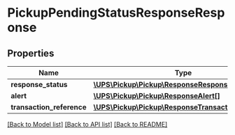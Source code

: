 # PickupPendingStatusResponseResponse

## Properties
Name | Type | Description | Notes
------------ | ------------- | ------------- | -------------
**response_status** | [**\UPS\Pickup\Pickup\ResponseResponseStatus**](ResponseResponseStatus.md) |  | 
**alert** | [**\UPS\Pickup\Pickup\ResponseAlert[]**](ResponseAlert.md) |  | [optional] 
**transaction_reference** | [**\UPS\Pickup\Pickup\ResponseTransactionReference**](ResponseTransactionReference.md) |  | [optional] 

[[Back to Model list]](../../README.md#documentation-for-models) [[Back to API list]](../../README.md#documentation-for-api-endpoints) [[Back to README]](../../README.md)

